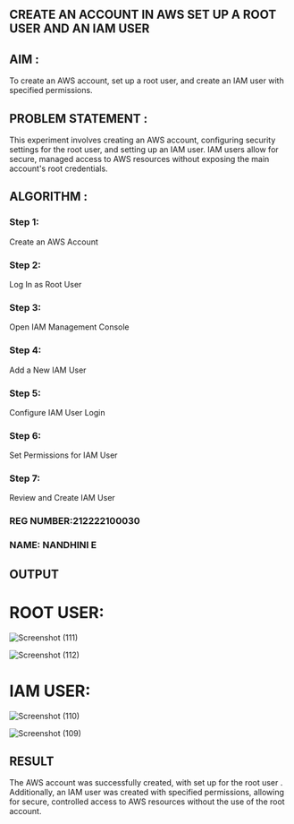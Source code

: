 ## CREATE AN ACCOUNT IN AWS SET UP A ROOT USER AND AN IAM USER

## AIM :
To create an AWS account, set up a root user, and create an IAM user with specified permissions.

## PROBLEM STATEMENT :
This experiment involves creating an AWS account, configuring security settings for the root user, and setting up an IAM user. IAM users allow for secure, managed access to AWS resources without exposing the main account's root credentials.

## ALGORITHM :

 ### Step 1:
 Create an AWS Account </br>
 ### Step 2:
 Log In as Root User </br>
 ### Step 3:
 Open IAM Management Console</br>
 ### Step 4:
 Add a New IAM User</br>
 ### Step 5:
 Configure IAM User Login</br>
 ### Step 6:
 Set Permissions for IAM User</br>
 ### Step 7:
 Review and Create IAM User</br>

### REG NUMBER:212222100030
### NAME: NANDHINI E

## OUTPUT
# ROOT USER:
![Screenshot (111)](https://github.com/user-attachments/assets/58630357-07fc-4461-ab70-a56e8bf02bdc)

![Screenshot (112)](https://github.com/user-attachments/assets/ef818605-b39a-43c4-9978-375857b37a85)

# IAM USER:

![Screenshot (110)](https://github.com/user-attachments/assets/69650e4c-d993-48c8-8c37-1f36a96d50a5)


![Screenshot (109)](https://github.com/user-attachments/assets/07e5a9fe-29e2-4b34-9c1c-3996e7f7c1b3)

## RESULT
 
The AWS account was successfully created, with set up for the root user . Additionally, an IAM user was created with specified permissions, allowing for secure, controlled access to AWS resources without the use of the root account.
  


